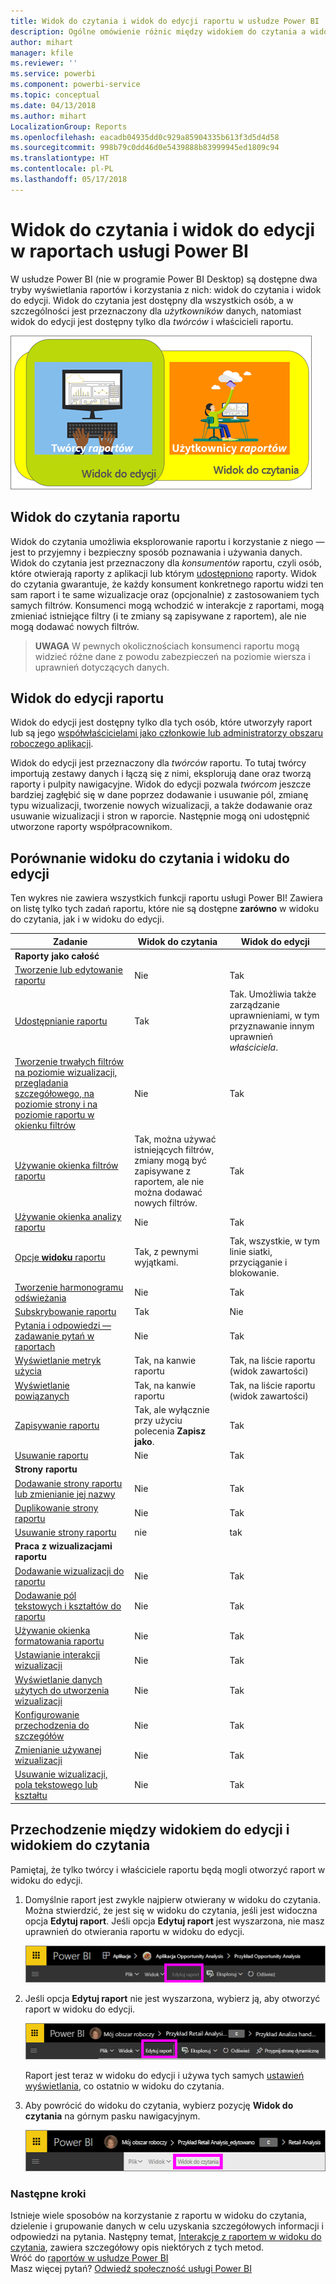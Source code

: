 ```yaml
---
title: Widok do czytania i widok do edycji raportu w usłudze Power BI
description: Ogólne omówienie różnic między widokiem do czytania a widokiem do edycji raportów usługi Power BI
author: mihart
manager: kfile
ms.reviewer: ''
ms.service: powerbi
ms.component: powerbi-service
ms.topic: conceptual
ms.date: 04/13/2018
ms.author: mihart
LocalizationGroup: Reports
ms.openlocfilehash: eacadb04935dd0c929a85904335b613f3d5d4d58
ms.sourcegitcommit: 998b79c0dd46d0e5439888b83999945ed1809c94
ms.translationtype: HT
ms.contentlocale: pl-PL
ms.lasthandoff: 05/17/2018
---
```

# <a name="reading-view-and-editing-view-in-power-bi-service-reports"></a>Widok do czytania i widok do edycji w raportach usługi Power BI
W usłudze Power BI (nie w programie Power BI Desktop) są dostępne dwa tryby wyświetlania raportów i korzystania z nich: widok do czytania i widok do edycji. Widok do czytania jest dostępny dla wszystkich osób, a w szczególności jest przeznaczony dla *użytkowników* danych, natomiast widok do edycji jest dostępny tylko dla *twórców* i właścicieli raportu.

![kompozycja twórców i użytkowników raportów](media/service-reading-view-and-editing-view/power-bi-creators-consumers.png)

## <a name="report-reading-view"></a>Widok do czytania raportu

 Widok do czytania umożliwia eksplorowanie raportu i korzystanie z niego — jest to przyjemny i bezpieczny sposób poznawania i używania danych. Widok do czytania jest przeznaczony dla *konsumentów* raportu, czyli osób, które otwierają raporty z aplikacji lub którym [udostępniono](service-share-dashboards.md) raporty. Widok do czytania gwarantuje, że każdy konsument konkretnego raportu widzi ten sam raport i te same wizualizacje oraz (opcjonalnie) z zastosowaniem tych samych filtrów.  Konsumenci mogą wchodzić w interakcje z raportami, mogą zmieniać istniejące filtry (i te zmiany są zapisywane z raportem), ale nie mogą dodawać nowych filtrów.

>**UWAGA** W pewnych okolicznościach konsumenci raportu mogą widzieć różne dane z powodu zabezpieczeń na poziomie wiersza i uprawnień dotyczących danych.

## <a name="report-editing-view"></a>Widok do edycji raportu

Widok do edycji jest dostępny tylko dla tych osób, które utworzyły raport lub są jego [współwłaścicielami jako członkowie lub administratorzy obszaru roboczego aplikacji](service-create-distribute-apps.md).

Widok do edycji jest przeznaczony dla *twórców* raportu. To tutaj twórcy importują zestawy danych i łączą się z nimi, eksplorują dane oraz tworzą raporty i pulpity nawigacyjne. Widok do edycji pozwala *twórcom* jeszcze bardziej zagłębić się w dane poprzez dodawanie i usuwanie pól, zmianę typu wizualizacji, tworzenie nowych wizualizacji, a także dodawanie oraz usuwanie wizualizacji i stron w raporcie. Następnie mogą oni udostępnić utworzone raporty współpracownikom.

## <a name="reading-view-versus-editing-view"></a>Porównanie widoku do czytania i widoku do edycji
Ten wykres nie zawiera wszystkich funkcji raportu usługi Power BI! Zawiera on listę tylko tych zadań raportu, które nie są dostępne **zarówno** w widoku do czytania, jak i w widoku do edycji.


|Zadanie  | Widok do czytania  | Widok do edycji |
|-------------------------|-------|-------|
|**Raporty jako całość**  |
| [Tworzenie lub edytowanie raportu](service-report-create-new.md) | Nie  | Tak |
| [Udostępnianie raportu](service-share-reports.md)| Tak | Tak. Umożliwia także zarządzanie uprawnieniami, w tym przyznawanie innym uprawnień *właściciela*. |
| [Tworzenie trwałych filtrów na poziomie wizualizacji, przeglądania szczegółowego, na poziomie strony i na poziomie raportu w okienku filtrów](power-bi-report-add-filter.md) | Nie  | Tak |
| [Używanie okienka filtrów raportu](power-bi-how-to-report-filter.md) | Tak, można używać istniejących filtrów, zmiany mogą być zapisywane z raportem, ale nie można dodawać nowych filtrów. | Tak |
| [Używanie okienka analizy raportu](service-analytics-pane.md) | Nie | Tak |
| [Opcje **widoku** raportu](power-bi-report-display-settings.md) | Tak, z pewnymi wyjątkami. | Tak, wszystkie, w tym linie siatki, przyciąganie i blokowanie. |
| [Tworzenie harmonogramu odświeżania](refresh-data.md) | Nie  | Tak |
| [Subskrybowanie raportu](service-report-subscribe.md) | Tak | Nie |
| [Pytania i odpowiedzi — zadawanie pytań w raportach](power-bi-q-and-a.md) | Nie  | Tak |
| [Wyświetlanie metryk użycia](service-usage-metrics.md) | Tak, na kanwie raportu | Tak, na liście raportu (widok zawartości) |
| [Wyświetlanie powiązanych](service-related-content.md) | Tak, na kanwie raportu | Tak, na liście raportu (widok zawartości) |
| [Zapisywanie raportu](service-report-save.md) | Tak, ale wyłącznie przy użyciu polecenia **Zapisz jako**. | Tak |
| [Usuwanie raportu](service-delete.md) | Nie  | Tak |
|**Strony raportu** |
| [Dodawanie strony raportu lub zmienianie jej nazwy](power-bi-report-add-page.md)  | Nie  | Tak  |
| [Duplikowanie strony raportu](power-bi-report-copy-paste-page.md) | Nie  | Tak |
| [Usuwanie strony raportu](service-delete.md) | nie | tak |
|**Praca z wizualizacjami raportu**|
| [Dodawanie wizualizacji do raportu](power-bi-report-add-visualizations-i.md) | Nie  | Tak |
| [Dodawanie pól tekstowych i kształtów do raportu](power-bi-reports-add-text-and-shapes.md) | Nie  | Tak |
| [Używanie okienka formatowania raportu](service-the-report-editor-take-a-tour.md) | Nie | Tak |
| [Ustawianie interakcji wizualizacji](service-reports-visual-interactions.md) | Nie  | Tak |
| [Wyświetlanie danych użytych do utworzenia wizualizacji](service-reports-show-data.md) | Nie  | Tak |
| [Konfigurowanie przechodzenia do szczegółów](power-bi-visualization-drill-down.md) | Nie  | Tak |
| [Zmienianie używanej wizualizacji](power-bi-report-change-visualization-type.md) | Nie | Tak|
| [Usuwanie wizualizacji, pola tekstowego lub kształtu](service-delete.md)| Nie | Tak |


## <a name="navigating-between-editing-view-and-reading-view"></a>Przechodzenie między widokiem do edycji i widokiem do czytania
Pamiętaj, że tylko twórcy i właściciele raportu będą mogli otworzyć raport w widoku do edycji.

1. Domyślnie raport jest zwykle najpierw otwierany w widoku do czytania. Można stwierdzić, że jest się w widoku do czytania, jeśli jest widoczna opcja **Edytuj raport**. Jeśli opcja **Edytuj raport** jest wyszarzona, nie masz uprawnień do otwierania raportu w widoku do edycji.

   ![Wyszarzona opcja Edytuj raport](media/service-reading-view-and-editing-view/power-bi-edit-report-grey.png)

2. Jeśli opcja **Edytuj raport** nie jest wyszarzona, wybierz ją, aby otworzyć raport w widoku do edycji.

   ![Opcja Edytuj raport](media/service-reading-view-and-editing-view/power-bi-edit-report.png)

   Raport jest teraz w widoku do edycji i używa tych samych [ustawień wyświetlania](power-bi-report-display-settings.md), co ostatnio w widoku do czytania.

2. Aby powrócić do widoku do czytania, wybierz pozycję **Widok do czytania** na górnym pasku nawigacyjnym.

    ![opcja Widok do czytania](media/service-reading-view-and-editing-view/power-bi-reading-view.png)



### <a name="next-steps"></a>Następne kroki
Istnieje wiele sposobów na korzystanie z raportu w widoku do czytania, dzielenie i grupowanie danych w celu uzyskania szczegółowych informacji i odpowiedzi na pytania.  Następny temat, [Interakcje z raportem w widoku do czytania](service-interact-with-a-report-in-editing-view.md), zawiera szczegółowy opis niektórych z tych metod.    
Wróć do [raportów w usłudze Power BI](service-reports.md)    
Masz więcej pytań? [Odwiedź społeczność usługi Power BI](http://community.powerbi.com/)
